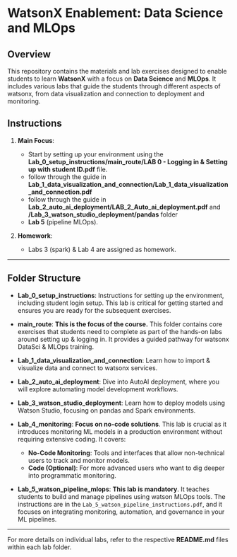 # **WatsonX Enablement: Data Science and MLOps**

## **Overview**
This repository contains the materials and lab exercises designed to enable students to learn **WatsonX** with a focus on **Data Science** and **MLOps**. It includes various labs that guide the students through different aspects of watsonx, from data visualization and connection to deployment and monitoring.


## **Instructions**
1. **Main Focus**: 
   - Start by setting up your environment using the **Lab_0_setup_instructions/main_route/LAB 0 - Logging in & Setting up with student ID.pdf** file.
   - follow through the guide in **Lab_1_data_visualization_and_connection/Lab_1_data_visualization_and_connection.pdf**
   - follow through the guide in **Lab_2_auto_ai_deployment/LAB_2_Auto_ai_deployment.pdf** and **/Lab_3_watson_studio_deployment/pandas** folder
   - **Lab 5** (pipeline MLOps).
   
2. **Homework**: 
   - Labs 3 (spark) & Lab 4 are assigned as homework.

---

## **Folder Structure**

- **Lab_0_setup_instructions**: Instructions for setting up the environment, including student login setup. This lab is critical for getting started and ensures you are ready for the subsequent exercises.
  
- **main_route**: **This is the focus of the course.** This folder contains core exercises that students need to complete as part of the hands-on labs around setting up & logging in. It provides a guided pathway for watsonx DataSci & MLOps training.

- **Lab_1_data_visualization_and_connection**: Learn how to import & visualize data and connect to watsonx services.

- **Lab_2_auto_ai_deployment**: Dive into AutoAI deployment, where you will explore automating model development workflows.

- **Lab_3_watson_studio_deployment**: Learn how to deploy models using Watson Studio, focusing on pandas and Spark environments.

- **Lab_4_monitoring**: **Focus on no-code solutions**. This lab is crucial as it introduces monitoring ML models in a production environment without requiring extensive coding. It covers:
  - **No-Code Monitoring**: Tools and interfaces that allow non-technical users to track and monitor models.
  - **Code (Optional)**: For more advanced users who want to dig deeper into programmatic monitoring.

- **Lab_5_watson_pipeline_mlops**: **This lab is mandatory**. It teaches students to build and manage pipelines using watson MLOps tools. The instructions are in the `Lab_5_watson_pipeline_instructions.pdf`, and it focuses on integrating monitoring, automation, and governance in your ML pipelines.

---

For more details on individual labs, refer to the respective **README.md** files within each lab folder.